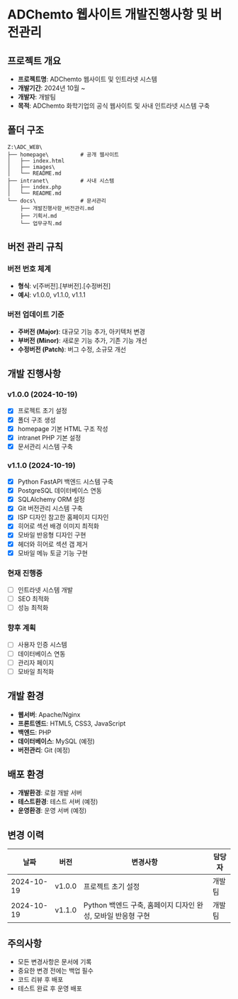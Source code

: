 # ADChemto 웹사이트 개발진행사항 및 버전관리

## 프로젝트 개요
- **프로젝트명**: ADChemto 웹사이트 및 인트라넷 시스템
- **개발기간**: 2024년 10월 ~
- **개발자**: 개발팀
- **목적**: ADChemto 화학기업의 공식 웹사이트 및 사내 인트라넷 시스템 구축

## 폴더 구조
```
Z:\ADC_WEB\
├── homepage\          # 공개 웹사이트
│   ├── index.html
│   ├── images\
│   └── README.md
├── intranet\          # 사내 시스템
│   ├── index.php
│   └── README.md
└── docs\              # 문서관리
    ├── 개발진행사항_버전관리.md
    ├── 기획서.md
    └── 업무규칙.md
```

## 버전 관리 규칙

### 버전 번호 체계
- **형식**: v[주버전].[부버전].[수정버전]
- **예시**: v1.0.0, v1.1.0, v1.1.1

### 버전 업데이트 기준
- **주버전 (Major)**: 대규모 기능 추가, 아키텍처 변경
- **부버전 (Minor)**: 새로운 기능 추가, 기존 기능 개선
- **수정버전 (Patch)**: 버그 수정, 소규모 개선

## 개발 진행사항

### v1.0.0 (2024-10-19)
- [x] 프로젝트 초기 설정
- [x] 폴더 구조 생성
- [x] homepage 기본 HTML 구조 작성
- [x] intranet PHP 기본 설정
- [x] 문서관리 시스템 구축

### v1.1.0 (2024-10-19)
- [x] Python FastAPI 백엔드 시스템 구축
- [x] PostgreSQL 데이터베이스 연동
- [x] SQLAlchemy ORM 설정
- [x] Git 버전관리 시스템 구축
- [x] ISP 디자인 참고한 홈페이지 디자인
- [x] 히어로 섹션 배경 이미지 최적화
- [x] 모바일 반응형 디자인 구현
- [x] 헤더와 히어로 섹션 갭 제거
- [x] 모바일 메뉴 토글 기능 구현

### 현재 진행중
- [ ] 인트라넷 시스템 개발
- [ ] SEO 최적화
- [ ] 성능 최적화

### 향후 계획
- [ ] 사용자 인증 시스템
- [ ] 데이터베이스 연동
- [ ] 관리자 페이지
- [ ] 모바일 최적화

## 개발 환경
- **웹서버**: Apache/Nginx
- **프론트엔드**: HTML5, CSS3, JavaScript
- **백엔드**: PHP
- **데이터베이스**: MySQL (예정)
- **버전관리**: Git (예정)

## 배포 환경
- **개발환경**: 로컬 개발 서버
- **테스트환경**: 테스트 서버 (예정)
- **운영환경**: 운영 서버 (예정)

## 변경 이력
| 날짜 | 버전 | 변경사항 | 담당자 |
|------|------|----------|--------|
| 2024-10-19 | v1.0.0 | 프로젝트 초기 설정 | 개발팀 |
| 2024-10-19 | v1.1.0 | Python 백엔드 구축, 홈페이지 디자인 완성, 모바일 반응형 구현 | 개발팀 |

## 주의사항
- 모든 변경사항은 문서에 기록
- 중요한 변경 전에는 백업 필수
- 코드 리뷰 후 배포
- 테스트 완료 후 운영 배포
